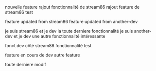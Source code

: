 
nouvelle feature
rajout fonctionnalité de stream86
rajout feature de stream86
test

feature updated from stream86
feature updated from another-dev

je suis stream86 et je dev la toute derniere fonctionnalité
je suis another-dev et je dev une autre fonctionnalité intéressante


fonct dev côté stream86
fonctionnalité test

feature en cours de dev
autre feature

toute derniere modif
